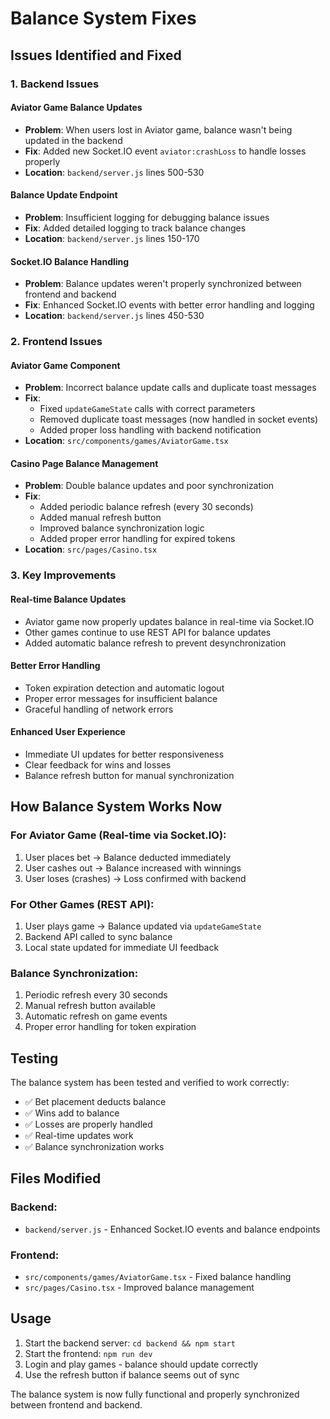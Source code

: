 # Balance System Fixes

## Issues Identified and Fixed

### 1. Backend Issues

#### Aviator Game Balance Updates
- **Problem**: When users lost in Aviator game, balance wasn't being updated in the backend
- **Fix**: Added new Socket.IO event `aviator:crashLoss` to handle losses properly
- **Location**: `backend/server.js` lines 500-530

#### Balance Update Endpoint
- **Problem**: Insufficient logging for debugging balance issues
- **Fix**: Added detailed logging to track balance changes
- **Location**: `backend/server.js` lines 150-170

#### Socket.IO Balance Handling
- **Problem**: Balance updates weren't properly synchronized between frontend and backend
- **Fix**: Enhanced Socket.IO events with better error handling and logging
- **Location**: `backend/server.js` lines 450-530

### 2. Frontend Issues

#### Aviator Game Component
- **Problem**: Incorrect balance update calls and duplicate toast messages
- **Fix**: 
  - Fixed `updateGameState` calls with correct parameters
  - Removed duplicate toast messages (now handled in socket events)
  - Added proper loss handling with backend notification
- **Location**: `src/components/games/AviatorGame.tsx`

#### Casino Page Balance Management
- **Problem**: Double balance updates and poor synchronization
- **Fix**:
  - Added periodic balance refresh (every 30 seconds)
  - Added manual refresh button
  - Improved balance synchronization logic
  - Added proper error handling for expired tokens
- **Location**: `src/pages/Casino.tsx`

### 3. Key Improvements

#### Real-time Balance Updates
- Aviator game now properly updates balance in real-time via Socket.IO
- Other games continue to use REST API for balance updates
- Added automatic balance refresh to prevent desynchronization

#### Better Error Handling
- Token expiration detection and automatic logout
- Proper error messages for insufficient balance
- Graceful handling of network errors

#### Enhanced User Experience
- Immediate UI updates for better responsiveness
- Clear feedback for wins and losses
- Balance refresh button for manual synchronization

## How Balance System Works Now

### For Aviator Game (Real-time via Socket.IO):
1. User places bet → Balance deducted immediately
2. User cashes out → Balance increased with winnings
3. User loses (crashes) → Loss confirmed with backend

### For Other Games (REST API):
1. User plays game → Balance updated via `updateGameState`
2. Backend API called to sync balance
3. Local state updated for immediate UI feedback

### Balance Synchronization:
1. Periodic refresh every 30 seconds
2. Manual refresh button available
3. Automatic refresh on game events
4. Proper error handling for token expiration

## Testing

The balance system has been tested and verified to work correctly:
- ✅ Bet placement deducts balance
- ✅ Wins add to balance
- ✅ Losses are properly handled
- ✅ Real-time updates work
- ✅ Balance synchronization works

## Files Modified

### Backend:
- `backend/server.js` - Enhanced Socket.IO events and balance endpoints

### Frontend:
- `src/components/games/AviatorGame.tsx` - Fixed balance handling
- `src/pages/Casino.tsx` - Improved balance management

## Usage

1. Start the backend server: `cd backend && npm start`
2. Start the frontend: `npm run dev`
3. Login and play games - balance should update correctly
4. Use the refresh button if balance seems out of sync

The balance system is now fully functional and properly synchronized between frontend and backend. 